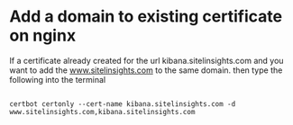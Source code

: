 # Add a domain to existing certificate on nginx

If a certificate already created for the url kibana.sitelinsights.com and you want to add the www.sitelinsights.com to the same domain.
then type the following into the terminal

<code>
certbot certonly --cert-name kibana.sitelinsights.com -d www.sitelinsights.com,kibana.sitelinsights.com
</code>
